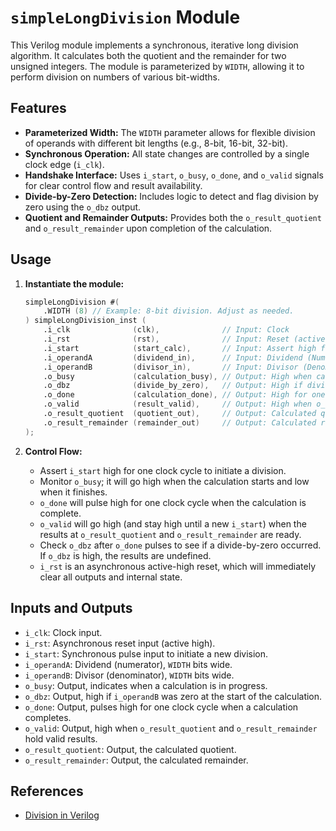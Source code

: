 # `simpleLongDivision` Module

This Verilog module implements a synchronous, iterative long division algorithm. It calculates both the quotient and the remainder for two unsigned integers. The module is parameterized by `WIDTH`, allowing it to perform division on numbers of various bit-widths.

## Features

* **Parameterized Width:** The `WIDTH` parameter allows for flexible division of operands with different bit lengths (e.g., 8-bit, 16-bit, 32-bit).
* **Synchronous Operation:** All state changes are controlled by a single clock edge (`i_clk`).
* **Handshake Interface:** Uses `i_start`, `o_busy`, `o_done`, and `o_valid` signals for clear control flow and result availability.
* **Divide-by-Zero Detection:** Includes logic to detect and flag division by zero using the `o_dbz` output.
* **Quotient and Remainder Outputs:** Provides both the `o_result_quotient` and `o_result_remainder` upon completion of the calculation.

## Usage

1.  **Instantiate the module:**

    ```verilog
    simpleLongDivision #(
        .WIDTH (8) // Example: 8-bit division. Adjust as needed.
    ) simpleLongDivision_inst (
        .i_clk              (clk),              // Input: Clock
        .i_rst              (rst),              // Input: Reset (active high)
        .i_start            (start_calc),       // Input: Assert high for one cycle to start
        .i_operandA         (dividend_in),      // Input: Dividend (Numerator)
        .i_operandB         (divisor_in),       // Input: Divisor (Denominator)
        .o_busy             (calculation_busy), // Output: High when calculation is in progress
        .o_dbz              (divide_by_zero),   // Output: High if divisor was zero
        .o_done             (calculation_done), // Output: High for one clock cycle when calculation finishes
        .o_valid            (result_valid),     // Output: High when o_result_quotient/remainder are valid
        .o_result_quotient  (quotient_out),     // Output: Calculated quotient
        .o_result_remainder (remainder_out)     // Output: Calculated remainder
    );
    ```

2.  **Control Flow:**
    * Assert `i_start` high for one clock cycle to initiate a division.
    * Monitor `o_busy`; it will go high when the calculation starts and low when it finishes.
    * `o_done` will pulse high for one clock cycle when the calculation is complete.
    * `o_valid` will go high (and stay high until a new `i_start`) when the results at `o_result_quotient` and `o_result_remainder` are ready.
    * Check `o_dbz` after `o_done` pulses to see if a divide-by-zero occurred. If `o_dbz` is high, the results are undefined.
    * `i_rst` is an asynchronous active-high reset, which will immediately clear all outputs and internal state.

## Inputs and Outputs

* `i_clk`: Clock input.
* `i_rst`: Asynchronous reset input (active high).
* `i_start`: Synchronous pulse input to initiate a new division.
* `i_operandA`: Dividend (numerator), `WIDTH` bits wide.
* `i_operandB`: Divisor (denominator), `WIDTH` bits wide.
* `o_busy`: Output, indicates when a calculation is in progress.
* `o_dbz`: Output, high if `i_operandB` was zero at the start of the calculation.
* `o_done`: Output, pulses high for one clock cycle when a calculation completes.
* `o_valid`: Output, high when `o_result_quotient` and `o_result_remainder` hold valid results.
* `o_result_quotient`: Output, the calculated quotient.
* `o_result_remainder`: Output, the calculated remainder.

## References

-   [Division in Verilog](https://projectf.io/posts/division-in-verilog/)